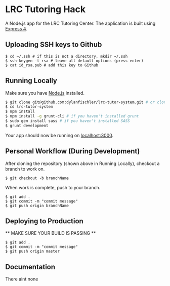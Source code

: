 # LRC Tutoring Hack

A Node.js app for the LRC Tutoring Center. 
The application is built using [Express 4](http://expressjs.com/).

## Uploading SSH keys to Github

```
$ cd ~/.ssh # if this is not a directory, mkdir ~/.ssh
$ ssh-keygen -t rsa # leave all default options (press enter)
$ cat id_rsa.pub # add this key to Github
```

## Running Locally

Make sure you have [Node.js](http://nodejs.org/) installed.

```sh
$ git clone git@github.com:dylanfischler/lrc-tutor-system.git # or clone your own fork
$ cd lrc-tutor-system
$ npm install
$ npm install -g grunt-cli # if you haven't installed grunt
$ sudo gem install sass # if you haven't installed SASS
$ grunt development
```

Your app should now be running on [localhost:3000](http://localhost:3000/).

## Personal Workflow (During Development)

After cloning the repository (shown above in Running Locally), checkout a branch to work on. 

```
$ git checkout -b branchName
```

When work is complete, push to your branch. 

```
$ git add .
$ git commit -m "commit message"
$ git push origin branchName
```

## Deploying to Production

** MAKE SURE YOUR BUILD IS PASSING **

```
$ git add .
$ git commit -m "commit message"
$ git push origin master
```

## Documentation

There aint none